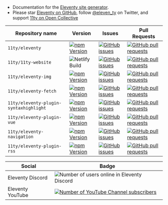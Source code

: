 * Documentation for the [Eleventy site generator](https://www.11ty.dev/).
* Please star [Eleventy on GitHub](https://github.com/11ty/eleventy/), follow [@eleven_ty](https://twitter.com/eleven_ty) on Twitter, and support [11ty on Open Collective](https://opencollective.com/11ty)

| Repository name | Version | Issues | Pull Requests |
| --- | --- | --- | --- |
| `11ty/eleventy` | [![npm Version](https://img.shields.io/npm/v/@11ty/eleventy.svg?style=for-the-badge)](https://www.npmjs.com/package/@11ty/eleventy) | [![GitHub issues](https://img.shields.io/github/issues/11ty/eleventy.svg?style=for-the-badge)](https://github.com/11ty/eleventy/issues) | [![GitHub pull requests](https://img.shields.io/github/issues-pr/11ty/eleventy.svg?style=for-the-badge)](https://github.com/11ty/eleventy/issues) |
| `11ty/11ty-website` | ![Netlify Build](https://img.shields.io/netlify/f45cae6b-ce2d-47f1-9de7-a90a6e79ed4f?style=for-the-badge) | [![GitHub issues](https://img.shields.io/github/issues/11ty/11ty-website.svg?style=for-the-badge)](https://github.com/11ty/11ty-website/issues) | [![GitHub pull requests](https://img.shields.io/github/issues-pr/11ty/11ty-website.svg?style=for-the-badge)](https://github.com/11ty/11ty-website/issues) |
| `11ty/eleventy-img` | [![npm Version](https://img.shields.io/npm/v/@11ty/eleventy-img.svg?style=for-the-badge)](https://www.npmjs.com/package/@11ty/eleventy-img) | [![GitHub issues](https://img.shields.io/github/issues/11ty/eleventy-img.svg?style=for-the-badge)](https://github.com/11ty/eleventy/issues) | [![GitHub pull requests](https://img.shields.io/github/issues-pr/11ty/eleventy-img.svg?style=for-the-badge)](https://github.com/11ty/eleventy-img/issues) |
| `11ty/eleventy-fetch` | [![npm Version](https://img.shields.io/npm/v/@11ty/eleventy-fetch.svg?style=for-the-badge)](https://www.npmjs.com/package/@11ty/eleventy-fetch) | [![GitHub issues](https://img.shields.io/github/issues/11ty/eleventy-fetch.svg?style=for-the-badge)](https://github.com/11ty/eleventy/issues) | [![GitHub pull requests](https://img.shields.io/github/issues-pr/11ty/eleventy-fetch.svg?style=for-the-badge)](https://github.com/11ty/eleventy-fetch/issues) |
| `11ty/eleventy-plugin-syntaxhighlight` | [![npm Version](https://img.shields.io/npm/v/@11ty/eleventy-plugin-syntaxhighlight.svg?style=for-the-badge)](https://www.npmjs.com/package/@11ty/eleventy-plugin-syntaxhighlight) | [![GitHub issues](https://img.shields.io/github/issues/11ty/eleventy-plugin-syntaxhighlight.svg?style=for-the-badge)](https://github.com/11ty/eleventy/issues) | [![GitHub pull requests](https://img.shields.io/github/issues-pr/11ty/eleventy-plugin-syntaxhighlight.svg?style=for-the-badge)](https://github.com/11ty/eleventy-plugin-syntaxhighlight/issues) |
| `11ty/eleventy-plugin-vue` | [![npm Version](https://img.shields.io/npm/v/@11ty/eleventy-plugin-vue.svg?style=for-the-badge)](https://www.npmjs.com/package/@11ty/eleventy-plugin-vue) | [![GitHub issues](https://img.shields.io/github/issues/11ty/eleventy-plugin-vue.svg?style=for-the-badge)](https://github.com/11ty/eleventy/issues) | [![GitHub pull requests](https://img.shields.io/github/issues-pr/11ty/eleventy-plugin-vue.svg?style=for-the-badge)](https://github.com/11ty/eleventy-plugin-vue/issues) |
| `11ty/eleventy-navigation` | [![npm Version](https://img.shields.io/npm/v/@11ty/eleventy-navigation.svg?style=for-the-badge)](https://www.npmjs.com/package/@11ty/eleventy-navigation) | [![GitHub issues](https://img.shields.io/github/issues/11ty/eleventy-navigation.svg?style=for-the-badge)](https://github.com/11ty/eleventy/issues) | [![GitHub pull requests](https://img.shields.io/github/issues-pr/11ty/eleventy-navigation.svg?style=for-the-badge)](https://github.com/11ty/eleventy-navigation/issues) |
| `11ty/eleventy-plugin-rss` | [![npm Version](https://img.shields.io/npm/v/@11ty/eleventy-plugin-rss.svg?style=for-the-badge)](https://www.npmjs.com/package/@11ty/eleventy-plugin-rss) | [![GitHub issues](https://img.shields.io/github/issues/11ty/eleventy-plugin-rss.svg?style=for-the-badge)](https://github.com/11ty/eleventy/issues) | [![GitHub pull requests](https://img.shields.io/github/issues-pr/11ty/eleventy-plugin-rss.svg?style=for-the-badge)](https://github.com/11ty/eleventy-plugin-rss/issues) |

| Social | Badge |
| --- | --- |
| Eleventy Discord | ![Number of users online in Eleventy Discord](https://img.shields.io/discord/741017160297611315?style=for-the-badge) |
| Eleventy YouTube | [![Number of YouTube Channel subscribers](https://img.shields.io/youtube/channel/subscribers/UCskGTioqrMBcw8pd14_334A?style=for-the-badge)](https://www.youtube.com/channel/UCskGTioqrMBcw8pd14_334A) |

<!-- Badges https://shields.io/category/issue-tracking -->